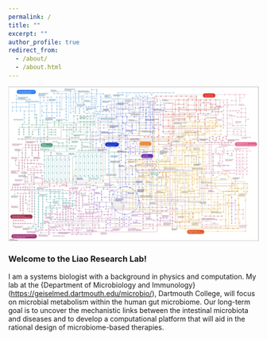 ```yaml
---
permalink: /
title: ""
excerpt: ""
author_profile: true
redirect_from: 
  - /about/
  - /about.html
---
```


![](metabolic_pathway.jpg)

### Welcome to the Liao Research Lab!

I am a systems biologist with a background in physics and computation. My lab at the {Department of Microbiology and Immunology}(https://geiselmed.dartmouth.edu/microbio/), Dartmouth College, will focus on microbial metabolism within the human gut microbiome. Our long-term goal is to uncover the mechanistic links between the intestinal microbiota and diseases and to develop a computational platform that will aid in the rational design of microbiome-based therapies.
